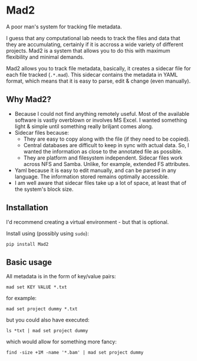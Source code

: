 # Mad2

A poor man's system for tracking file metadata.

I guess that any computational lab needs to track the files and data that they are accumulating, certainly if it is accross a wide variety of different projects. Mad2 is a system that allows you to do this with maximum flexibility and minimal demands.

Mad2 allows you to track file metadata, basically, it creates a sidecar file for each file tracked (`.*.mad`). This sidecar contains the metadata in YAML format, which means that it is easy to parse, edit & change (even manually).

## Why Mad2?

 - Because I could not find anything remotely useful. Most of the available software is vastly overblown or involves MS Excel. I wanted something light & simple until something really briljant comes along.
 - Sidecar files because:
    - They are easy to copy along with the file (if they need to be copied).
    - Central databases are difficult to keep in sync with actual data. So, I wanted the information as close to the annotated file as possible.
    - They are platform and filesystem independent. Sidecar files work across NFS and Samba. Unlike, for example, extended FS attributes.
 - Yaml because it is easy to edit manually, and can be parsed in any language. The information stored remains optimally accessible.
 - I am well aware that sidecar files take up a lot of space, at least that of the system's block size.

## Installation

I'd recommend creating a virtual environment - but that is optional.

Install using (possibly using `sudo`):

    pip install Mad2


## Basic usage

All metadata is in the form of key/value pairs:

    mad set KEY VALUE *.txt

for example:

    mad set project dummy *.txt

but you could also have executed:

    ls *txt | mad set project dummy

which would allow for something more fancy:

    find -size +1M -name '*.bam' | mad set project dummy



